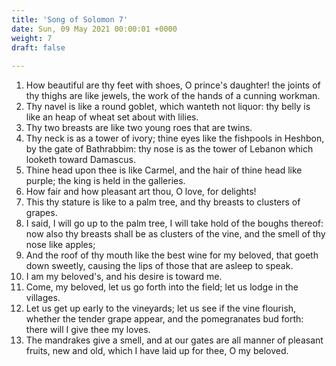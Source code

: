 ```yaml
---
title: 'Song of Solomon 7'
date: Sun, 09 May 2021 00:00:01 +0000
weight: 7
draft: false
  
---
```


1. How beautiful are thy feet with shoes, O prince's daughter! the joints of thy thighs are like jewels, the work of the hands of a cunning workman.
2. Thy navel is like a round goblet, which wanteth not liquor: thy belly is like an heap of wheat set about with lilies.
3. Thy two breasts are like two young roes that are twins.
4. Thy neck is as a tower of ivory; thine eyes like the fishpools in Heshbon, by the gate of Bathrabbim: thy nose is as the tower of Lebanon which looketh toward Damascus.
5. Thine head upon thee is like Carmel, and the hair of thine head like purple; the king is held in the galleries.
6. How fair and how pleasant art thou, O love, for delights!
7. This thy stature is like to a palm tree, and thy breasts to clusters of grapes.
8. I said, I will go up to the palm tree, I will take hold of the boughs thereof: now also thy breasts shall be as clusters of the vine, and the smell of thy nose like apples;
9. And the roof of thy mouth like the best wine for my beloved, that goeth down sweetly, causing the lips of those that are asleep to speak.
10. I am my beloved's, and his desire is toward me.
11. Come, my beloved, let us go forth into the field; let us lodge in the villages.
12. Let us get up early to the vineyards; let us see if the vine flourish, whether the tender grape appear, and the pomegranates bud forth: there will I give thee my loves.
13. The mandrakes give a smell, and at our gates are all manner of pleasant fruits, new and old, which I have laid up for thee, O my beloved.
